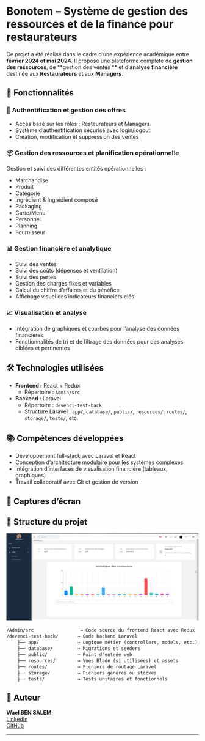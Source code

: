 # Bonotem – Système de gestion des ressources et de la finance pour restaurateurs

Ce projet a été réalisé dans le cadre d’une expérience académique entre **février 2024 et mai 2024**. Il propose une plateforme complète de **gestion des ressources**, de **gestion des ventes ** et d’**analyse financière** destinée aux **Restaurateurs** et aux **Managers**.

## 🚀 Fonctionnalités

### 🔐 Authentification et gestion des offres
- Accès basé sur les rôles : Restaurateurs et Managers
- Système d’authentification sécurisé avec login/logout
- Création, modification et suppression des ventes 

### 📦 Gestion des ressources et planification opérationnelle
Gestion et suivi des différentes entités opérationnelles :
- Marchandise  
- Produit  
- Catégorie  
- Ingrédient & Ingrédient composé  
- Packaging  
- Carte/Menu  
- Personnel  
- Planning  
- Fournisseur  

### 📊 Gestion financière et analytique
- Suivi des ventes  
- Suivi des coûts (dépenses et ventilation)  
- Suivi des pertes  
- Gestion des charges fixes et variables  
- Calcul du chiffre d’affaires et du bénéfice  
- Affichage visuel des indicateurs financiers clés

### 📈 Visualisation et analyse
- Intégration de graphiques et courbes pour l’analyse des données financières  
- Fonctionnalités de tri et de filtrage des données pour des analyses ciblées et pertinentes  

## 🛠️ Technologies utilisées

- **Frontend :** React + Redux  
  - Répertoire : `Admin/src`  
- **Backend :** Laravel  
  - Répertoire : `devenci-test-back`  
  - Structure Laravel : `app/`, `database/`, `public/`, `resources/`, `routes/`, `storage/`, `tests/`, etc.

## 📚 Compétences développées

- Développement full-stack avec Laravel et React  
- Conception d’architecture modulaire pour les systèmes complexes  
- Intégration d’interfaces de visualisation financière (tableaux, graphiques)  
- Travail collaboratif avec Git et gestion de version

## 📸 Captures d’écran



## 📂 Structure du projet
![Dashboard](./dashboardAdmin.png)

```
/Admin/src                 → Code source du frontend React avec Redux
/devenci-test-back/       → Code backend Laravel
    ├── app/              → Logique métier (controllers, models, etc.)
    ├── database/         → Migrations et seeders
    ├── public/           → Point d'entrée web
    ├── resources/        → Vues Blade (si utilisées) et assets
    ├── routes/           → Fichiers de routage Laravel
    ├── storage/          → Fichiers générés ou stockés
    ├── tests/            → Tests unitaires et fonctionnels
```

## 👤 Auteur

**Wael BEN SALEM**  
[LinkedIn](https://www.linkedin.com/in/wael-ben-salem/299060237/)  
[GitHub](https://github.com/wael-ben-salem)

---



